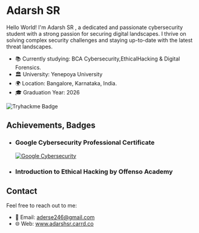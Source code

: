 # Adarsh SR

Hello World! I'm Adarsh SR , a dedicated and passionate cybersecurity student with a strong passion for securing digital landscapes. 
I thrive on solving complex security challenges and staying up-to-date with the latest threat landscapes.

- 📚 Currently studying: BCA Cybersecurity,EthicalHacking & Digital Forensics.
- 🏛️ University: Yenepoya University
- 🌍 Location: Bangalore, Karnataka, India.
- 🎓 Graduation Year: 2026

![Tryhackme Badge](https://tryhackme-badges.s3.amazonaws.com/AdarshSR.png?0)

## Achievements, Badges

<!--START_SECTION:badges-->
- ### Google Cybersecurity Professional Certificate
    [![Google Cybersecurity](https://images.credly.com/size/120x120/images/0bf0f2da-a699-4c82-82e2-56dcf1f2e1c7/image.png)](https://www.credly.com/badges/a94478f7-c91c-47b6-8756-ed7e1b77baf8/public_url "Google Cybersecurity professional Certificate")

- ### Introduction to Ethical Hacking by Offenso Academy
<!--END_SECTION:badges-->

## Contact

Feel free to reach out to me:

- 📧 Email: aderse246@gmail.com
- 🌐 Web: www.adarshsr.carrd.co
